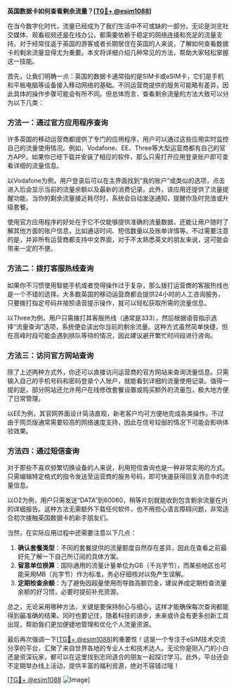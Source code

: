 **英国数据卡如何查看剩余流量？[[TG💪+ @esim1088](https://t.me/s/esim1088)]**

在当今数字化时代，流量已经成为了我们生活中不可或缺的一部分。无论是浏览社交媒体、观看视频还是在线办公，都需要依赖于稳定的网络连接和充足的流量支持。对于经常往返于英国的游客或者长期居住在英国的人来说，了解如何查看数据卡的剩余流量显得尤为重要。本文将详细介绍几种常见的方法，帮助大家轻松掌握这一技能。

首先，让我们明确一点：英国的数据卡通常指的是SIM卡或eSIM卡，它们是手机和平板电脑等设备接入移动网络的基础。不同运营商提供的服务可能略有差异，因此具体的操作步骤可能会有所不同。但总体而言，查看剩余流量的方法大致可以分为以下几类：

### 方法一：通过官方应用程序查询

许多英国的移动运营商都提供了专门的应用程序，用户可以通过这些应用实时监控自己的流量使用情况。例如，Vodafone、EE、Three等大型运营商都有自己的官方APP。如果你已经下载并安装了相应的软件，那么只需打开应用登录账户即可查看详细的流量信息。

以Vodafone为例，用户登录后可以在主界面找到“我的账户”或类似的选项，点击进入后会显示当前的流量余额以及最新的消费记录。此外，该应用还提供了流量提醒功能，当你的剩余流量接近耗尽时，系统会自动发送通知，提醒你及时充值或升级套餐。

使用官方应用程序的好处在于它不仅能够提供准确的流量数据，还能让用户随时了解其他方面的账户信息，比如通话时间、短信数量以及账单详情等。不过需要注意的是，并非所有运营商都支持中文界面，对于不太熟悉英文的朋友来说，这可能会带来一定的不便。

### 方法二：拨打客服热线查询

如果你不习惯使用智能手机或者觉得操作过于复杂，那么拨打运营商的客服热线也是一个不错的选择。大多数英国的移动运营商都会提供24小时的人工咨询服务，只要拨打指定号码并按照语音提示操作，就可以轻松获取所需的流量信息。

以Three为例，用户只需拨打其客服热线（通常是333），然后根据语音指示选择“流量查询”选项，系统便会读出你当前的剩余流量。这种方式虽然简单快捷，但在高峰时段可能会遇到排队等待的情况，因此建议避开繁忙时间段进行咨询。

### 方法三：访问官方网站查询

除了上述两种方式外，你还可以直接访问运营商的官方网站来查询流量信息。只需输入自己的手机号码和密码登录个人账户，就能看到详细的流量使用记录。值得一提的是，部分网站还允许用户在线修改套餐设置或购买额外的流量包，极大地方便了日常管理。

以EE为例，其官网界面设计简洁直观，新老客户均可方便地完成各类操作。不过由于网页版通常需要较高的网络速度支持，因此在信号较弱的情况下可能会影响体验效果。

### 方法四：通过短信查询

对于那些不喜欢频繁切换设备的人来说，利用短信查询也是一种非常实用的方式。只需编辑特定格式的指令发送至运营商的服务号码，即可快速获得回复消息中的流量信息。

以O2为例，用户只需发送“DATA”到60060，稍等片刻就能收到包含剩余流量在内的详细报告。这种方法无需额外下载任何软件，也不用担心语言障碍问题，非常适合初次接触英国数据卡的新手朋友们。

当然，在实际应用过程中还需要注意以下几点：

1. **确认套餐类型**：不同的套餐提供的流量额度自然存在差异，因此在查看之前最好先了解一下自己所订阅的具体方案。
2. **留意单位换算**：国际通用的流量计量单位为GB（千兆字节），而某些地区也可能采用MB（兆字节）作为标准，务必仔细核对以免产生误解。
3. **定期检查余额**：为了避免因超量使用而导致高额罚金，建议养成定期检查流量余额的好习惯，必要时提前补充资源。

总之，无论采用哪种方法，关键是要保持耐心与细心，这样才能确保每次查询都能得到最准确的结果。同时也要记住，随着科技的进步，未来或许会有更多创新工具出现，帮助我们更加便捷地管理和优化个人流量资源。

最后再次强调一下[[TG💪+ @esim1088](https://t.me/s/esim1088)]的重要性！这是一个专注于eSIM技术交流分享的平台，汇聚了来自世界各地的专业人士和技术达人。无论你是刚入门的小白还是资深玩家，都可以在这里找到志同道合的朋友一起探讨学习。此外，平台还会不定期举办线上活动，提供丰富的福利资源，绝对不容错过哦！

[[TG💪+ @esim1088](https://t.me/s/esim1088) ![Image](https://i.postimg.cc/4NQfJmqS/Snipaste-2025-05-13-00-14-12.png)]